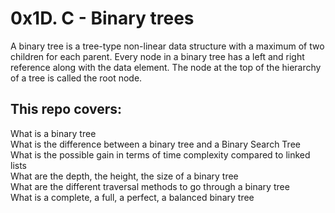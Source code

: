 0x1D. C - Binary trees
===

A binary tree is a tree-type non-linear data structure with a maximum of two children for each parent. Every node in a binary tree has a left and right reference along with the data element. The node at the top of the hierarchy of a tree is called the root node.  

This repo covers:
---
What is a binary tree  
What is the difference between a binary tree and a Binary Search Tree  
What is the possible gain in terms of time complexity compared to linked lists  
What are the depth, the height, the size of a binary tree  
What are the different traversal methods to go through a binary tree  
What is a complete, a full, a perfect, a balanced binary tree  
